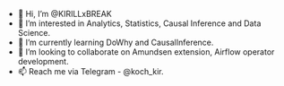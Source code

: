 - 👋 Hi, I’m @KIRILLxBREAK
- 👀 I’m interested in Analytics, Statistics, Causal Inference and Data Science.
- 🌱 I’m currently learning DoWhy and CausalInference.
- 💞️ I’m looking to collaborate on Amundsen extension, Airflow operator development.
- 📫 Reach me via Telegram - @koch_kir.

<!---
KIRILLxBREAK/KIRILLxBREAK is a ✨ special ✨ repository because its `README.md` (this file) appears on your GitHub profile.
You can click the Preview link to take a look at your changes.
--->
